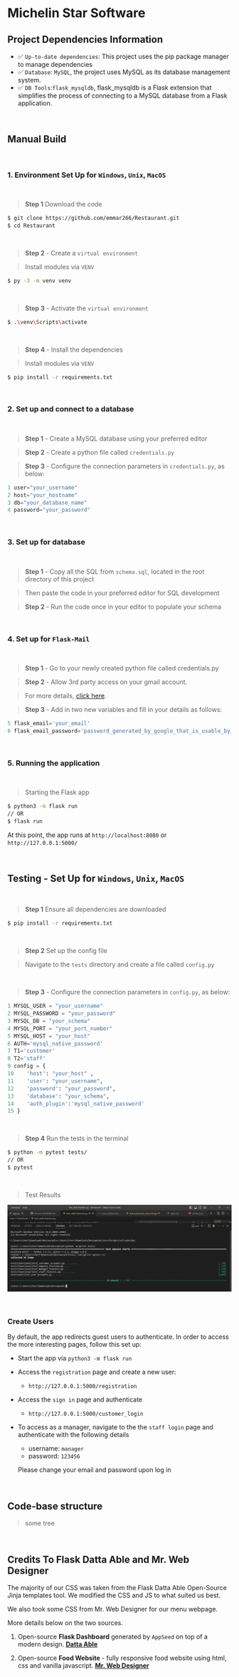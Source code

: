 # Michelin Star Software

## Project Dependencies Information

- ✅ `Up-to-date dependencies`: This project uses the pip package manager to manage dependencies
- ✅ `Database`: `MySQL`, the project uses MySQL as its database management system.
- ✅ `DB Tools`:`flask_mysqldb`, flask_mysqldb is a Flask extension that simplifies the process of connecting to a MySQL database from a Flask application.
  
<br />

## Manual Build

<br />

### 1. Environment Set Up for `Windows`, `Unix`, `MacOS`

<br />

> **Step 1** Download the code 

```bash
$ git clone https://github.com/emmar266/Restaurant.git
$ cd Restaurant
```

<br />

> **Step 2** - Create a `virtual environment`

> Install modules via `VENV` 

```bash
$ py -3 -m venv venv
```

<br />

> **Step 3** - Activate the `virtual environment`

```bash
$ .\venv\Scripts\activate 
```

<br />

> **Step 4** - Install the dependencies

> Install modules via `VENV`

```bash
$ pip install -r requirements.txt
```

<br />

### 2. Set up and connect to a database

<br />

> **Step 1** - Create a MySQL database using your preferred editor

> **Step 2** - Create a python file called `credentials.py`

> **Step 3** - Configure the connection parameters in `credentials.py`, as below:

```python 
1 user="your_username"
2 host="your_hostname"
3 db="your_database_name"
4 password="your_password" 
```

<br />

### 3. Set up for database

<br />

> **Step 1** - Copy all the SQL from `schema.sql`, located in the root directory of this project

> Then paste the code in your preferred editor for SQL development

> **Step 2** - Run the code once in your editor to populate your schema

<br />

### 4. Set up for `Flask-Mail`

<br />

> **Step 1** - Go to your newly created python file called credentials.py

> **Step 2** - Allow 3rd party access on your gmail account.

> For more details, [click here](https://support.google.com/accounts/answer/3466521?hl=en#:~:text=Go%20to%20the%20Security%20section,service%20you%20want%20to%20review).

> **Step 3** - Add in two new variables and fill in your details as follows:

```python 
5 flask_email='your_email'
6 flask_email_password='password_generated_by_google_that_is_usable_by_3rd_party_apps'
```

<br />

### 5. Running the application

<br />

> Starting the Flask app

```bash
$ python3 -m flask run
// OR
$ flask run
```

At this point, the app runs at `http://localhost:8080` or `http://127.0.0.1:5000/`

<br />

## Testing  - Set Up for `Windows`, `Unix`, `MacOS`

<br />

> **Step 1** Ensure all dependencies are downloaded

```bash
$ pip install -r requirements.txt
```
<br />

> **Step 2** Set up the config file

> Navigate to the `tests` directory and create a file called `config.py`

<br />

> **Step 3** - Configure the connection parameters in `config.py`, as below:

```python 
1 MYSQL_USER = "your_username"
2 MYSQL_PASSWORD = "your_password"
3 MYSQL_DB = "your_schema"
4 MYSQL_PORT = "your_port_number"
5 MYSQL_HOST = "your_host"
6 AUTH='mysql_native_password'
7 T1='customer'
8 T2='staff'
9 config = {
10    'host': "your_host" ,
11    'user': "your_username",
12    'password': "your_password",
13    'database': "your_schema",
14    'auth_plugin':'mysql_native_password'
15 }
```
<br />

> **Step 4** Run the tests in the terminal

```bash
$ python -m pytest tests/
// OR
$ pytest
```

<br />

> Test Results

![](tests_success.png)

<br />

### Create Users

By default, the app redirects guest users to authenticate. In order to access the more interesting pages, follow this set up: 

- Start the app via `python3 -m flask run`
- Access the `registration` page and create a new user:
  - `http://127.0.0.1:5000/registration`
- Access the `sign in` page and authenticate
  - `http://127.0.0.1:5000/customer_login`
- To access as a manager, navigate to the the `staff login` page and authenticate with the following details
  - username: `manager`
  - password: `123456`

  Please change your email and password upon log in

<br />

## Code-base structure

> some tree

<br />

## Credits To Flask Datta Able and Mr. Web Designer

The majority of our CSS was taken from the Flask Datta Able Open-Source Jinja templates tool. We modified the CSS and JS to what suited us best.

We also took some CSS from Mr. Web Designer for our menu webpage.

More details below on the two sources.

1. Open-source **Flask Dashboard** generated by `AppSeed` on top of a modern design. **[Datta Able](https://appseed.us/product/datta-able/flask/)**

2. Open-source **Food Website** - fully responsive food website using html, css and vanilla javascript. **[Mr. Web Designer](https://morioh.com/p/2abc8316f5ed)**
